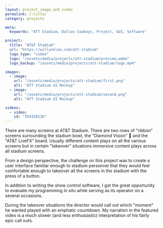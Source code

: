 ```yaml
---
layout: project_image_and_vimeo
permalink: /:title/
category: projects

meta:
  keywords: "ATT Stadium, Dallas Cowboys, Project, GUI, Software"

project:
  title: "AT&T Stadium"
  url: "https://willynolan.com/att-stadium"
  logo_type: "video"
  logo: "/assets/media/projects/att-stadium/preview.webm"
  logo_backup: "/assets/media/projects/att-stadium/logo.mp4"

images:
  - image:
    url: "/assets/media/projects/att-stadium/first.png"
    alt: "ATT Stadium UI Mockup"
  - image:
    url: "/assets/media/projects/att-stadium/second.png"
    alt: "ATT Stadium UI Mockup"

videos:
  - video:
    id: "354158136"
---
```

<p>
There are many screens at AT&T Stadium. There are two rows of "ribbon" screens surrounding the stadium bowl, the 
"Diamond Vision" 💎 and the "AT&T LiveFX" board. Usually different content plays on all the various screens but in 
certain "takeover" situations immersive content plays across all stadium screens.
</p>

<p>
From a design perspective, the challenge on this project was to create a user interface familiar enough to stadium 
personnel that they would feel comfortable enough to takeover all the screens in the stadium with the press of a button.
</p>

<p>
In addition to writing the show control software, I got the great opportunity to evaluate my programming <i>in situ</i> 
while serving as its operator on a several occasions. 
</p>

<p>
During the takeover situations the director would call out which "moment" he wanted played with an emphatic countdown.
My narration in the featured video is a much slower (and less enthusiastic) interpretation of his fairly epic call outs.
</p>
